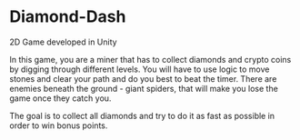 # Diamond-Dash
2D Game developed in Unity

In this game, you are a miner that has to collect diamonds and crypto coins by digging through different levels. 
You will have to use logic to move stones and clear your path and do you best to beat the timer. There are enemies beneath the ground - giant spiders, that will make you lose the game once they catch you.

The goal is to collect all diamonds and try to do it as fast as possible in order to win bonus points.
